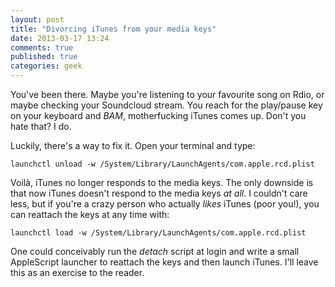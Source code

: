 ```yaml
---
layout: post
title: "Divorcing iTunes from your media keys"
date: 2013-03-17 13:24
comments: true
published: true
categories: geek 
---
```


You've been there. Maybe you're listening to your favourite song on Rdio, or maybe checking your Soundcloud stream. You reach for the play/pause key on your keyboard and *BAM*, motherfucking iTunes comes up. Don't you hate that? I do.

Luckily, there's a way to fix it. Open your terminal and type:

    launchctl unload -w /System/Library/LaunchAgents/com.apple.rcd.plist

Voilà, iTunes no longer responds to the media keys. The only downside is that now iTunes doesn't respond to the media keys _at all_. I couldn't care less, but if you're a crazy person who actually *likes* iTunes (poor you!), you can reattach the keys at any time with:

    launchctl load -w /System/Library/LaunchAgents/com.apple.rcd.plist

One could conceivably run the _detach_ script at login and write a small AppleScript launcher to reattach the keys and then launch iTunes. I'll leave this as an exercise to the reader.

